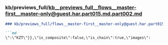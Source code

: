 ### kb/previews_full/kb__previews_full__flows__master-first__master-only@guest.har.part015.md.part002.md

```md
### kb/previews_full/flows__master-first__master-only@guest.har.part015.md (part 002)

```md
\":\"KZT\"}},\"is_composite\":false,\"is_chain\":true,\"images\":
```

```

```
